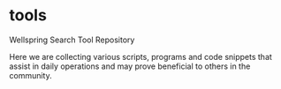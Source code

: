 # tools
Wellspring Search Tool Repository

Here we are collecting various scripts, programs and code snippets that assist in daily operations and may prove beneficial to others in the community.
